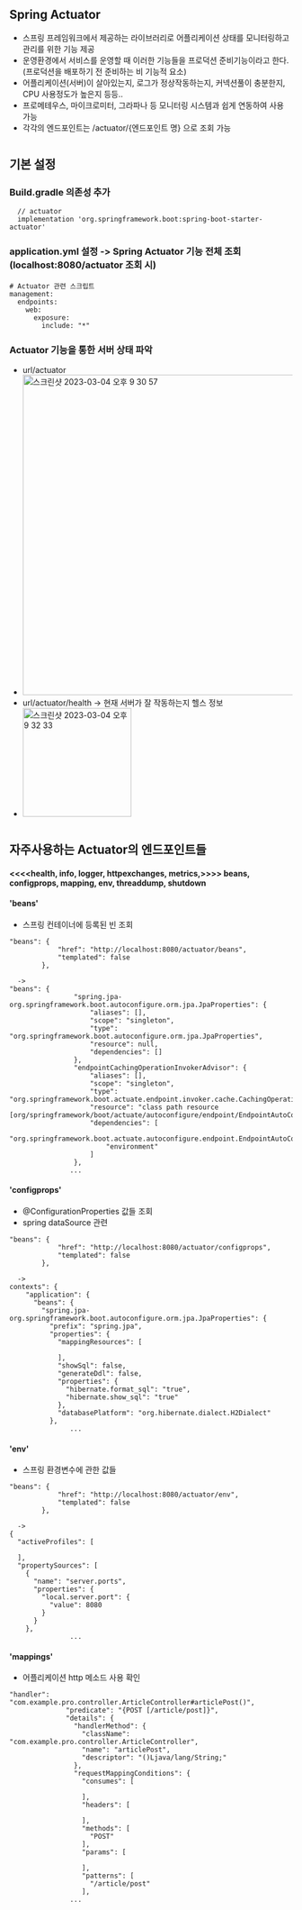 ## Spring Actuator
  - 스프링 프레임워크에서 제공하는 라이브러리로 어플리케이션 상태를 모니터링하고 관리를 위한 기능 제공
  - 운영환경에서 서비스를 운영할 때 이러한 기능들을 프로덕션 준비기능이라고 한다.(프로덕션을 배포하기 전 준비하는 비 기능적 요소)
  - 어플리케이션(서버)이 살아있는지, 로그가 정상작동하는지, 커넥션풀이 충분한지, CPU 사용정도가 높은지 등등..
  - 프로메테우스, 마이크로미터, 그라파나 등 모니터링 시스템과 쉽게 연동하여 사용 가능
  - 각각의 엔드포인트는 /actuator/{엔드포인트 명} 으로 조회 가능
#  
## 기본 설정
### Build.gradle 의존성 추가
```
  // actuator
  implementation 'org.springframework.boot:spring-boot-starter-actuator'
```
### application.yml 설정 -> Spring Actuator 기능 전체 조회 (localhost:8080/actuator 조회 시)
```
# Actuator 관련 스크립트
management:
  endpoints:
    web:
      exposure:
        include: "*"
```
### Actuator 기능을 통한 서버 상태 파악
  - url/actuator 
  - <img width="569" alt="스크린샷 2023-03-04 오후 9 30 57" src="https://user-images.githubusercontent.com/81909140/222901180-67024659-9f0f-4f88-979f-e06c6f9a0c1f.png">
  - url/actuator/health -> 현재 서버가 잘 작동하는지 헬스 정보
  - <img width="193" alt="스크린샷 2023-03-04 오후 9 32 33" src="https://user-images.githubusercontent.com/81909140/222901259-34563c50-2256-4bc7-b3fc-3f918d9113d3.png">
#  
# 
#  
## 자주사용하는 Actuator의 엔드포인트들
#### <<<<health, info, logger, httpexchanges, metrics,>>>> beans, configprops, mapping, env, threaddump, shutdown
#### 'beans'
  - 스프링 컨테이너에 등록된 빈 조회
```
"beans": {
            "href": "http://localhost:8080/actuator/beans",
            "templated": false
        },
        
  ->
"beans": {
                "spring.jpa-org.springframework.boot.autoconfigure.orm.jpa.JpaProperties": {
                    "aliases": [],
                    "scope": "singleton",
                    "type": "org.springframework.boot.autoconfigure.orm.jpa.JpaProperties",
                    "resource": null,
                    "dependencies": []
                },
                "endpointCachingOperationInvokerAdvisor": {
                    "aliases": [],
                    "scope": "singleton",
                    "type": "org.springframework.boot.actuate.endpoint.invoker.cache.CachingOperationInvokerAdvisor",
                    "resource": "class path resource [org/springframework/boot/actuate/autoconfigure/endpoint/EndpointAutoConfiguration.class]",
                    "dependencies": [
                        "org.springframework.boot.actuate.autoconfigure.endpoint.EndpointAutoConfiguration",
                        "environment"
                    ]
                },
               ...
```
#### 'configprops'
  - @ConfigurationProperties 값들 조회
  - spring dataSource 관련
```
"beans": {
            "href": "http://localhost:8080/actuator/configprops",
            "templated": false
        },
        
  ->
contexts": {
    "application": {
      "beans": {
        "spring.jpa-org.springframework.boot.autoconfigure.orm.jpa.JpaProperties": {
          "prefix": "spring.jpa",
          "properties": {
            "mappingResources": [
              
            ],
            "showSql": false,
            "generateDdl": false,
            "properties": {
              "hibernate.format_sql": "true",
              "hibernate.show_sql": "true"
            },
            "databasePlatform": "org.hibernate.dialect.H2Dialect"
          },
               ...
```
#### 'env'
  - 스프링 환경변수에 관한 값들
```
"beans": {
            "href": "http://localhost:8080/actuator/env",
            "templated": false
        },
        
  ->
{
  "activeProfiles": [
    
  ],
  "propertySources": [
    {
      "name": "server.ports",
      "properties": {
        "local.server.port": {
          "value": 8080
        }
      }
    },
               ...
```
#### 'mappings'
  - 어플리케이션 http 메소드 사용 확인
```
"handler": "com.example.pro.controller.ArticleController#articlePost()",
              "predicate": "{POST [/article/post]}",
              "details": {
                "handlerMethod": {
                  "className": "com.example.pro.controller.ArticleController",
                  "name": "articlePost",
                  "descriptor": "()Ljava/lang/String;"
                },
                "requestMappingConditions": {
                  "consumes": [
                    
                  ],
                  "headers": [
                    
                  ],
                  "methods": [
                    "POST"
                  ],
                  "params": [
                    
                  ],
                  "patterns": [
                    "/article/post"
                  ],
               ...
```





